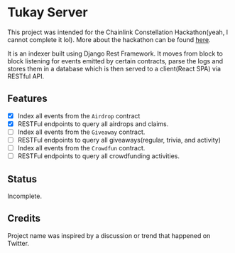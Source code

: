 # Tukay Server

This project was intended for the Chainlink Constellation Hackathon(yeah, I cannot complete it lol). More about the hackathon can be found [here](https://constellation-hackathon.devpost.com/).

It is an indexer built using Django Rest Framework. It moves from block to block listening for events emitted by certain contracts, parse the logs and stores them in a database which is then served to a client(React SPA) via RESTful API.

## Features
- [x] Index all events from the `Airdrop` contract
- [x] RESTFul endpoints to query all airdrops and claims.
- [ ] Index all events from the `Giveaway` contract.
- [ ] RESTFul endpoints to query all giveaways(regular, trivia, and activity)
- [ ] Index all events from the `Crowdfun` contract.
- [ ] RESTFul endpoints to query all crowdfunding activities.

## Status
Incomplete.

## Credits
Project name was inspired by a discussion or trend that happened on Twitter.